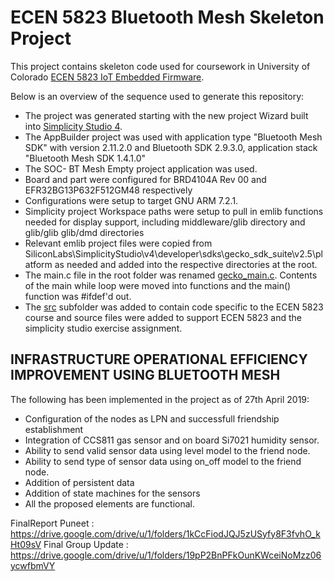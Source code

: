 # ECEN 5823 Bluetooth Mesh Skeleton Project

This project contains skeleton code used for coursework in University of Colorado [ECEN 5823 IoT Embedded Firmware](https://sites.google.com/colorado.edu/ecen5823/home).

Below is an overview of the sequence used to generate this repository:
* The project was generated starting with the new project Wizard built into [Simplicity Studio 4](https://www.silabs.com/products/development-tools/software/simplicity-studio).  
* The AppBuilder project was used with application type "Bluetooth Mesh SDK" with version 2.11.2.0 and Bluetooth SDK 2.9.3.0, application stack "Bluetooth Mesh SDK 1.4.1.0"
* The SOC- BT Mesh Empty project application was used.
* Board and part were configured for BRD4104A Rev 00 and EFR32BG13P632F512GM48 respectively
* Configurations were setup to target GNU ARM 7.2.1.
* Simplicity project Workspace paths were setup to pull in emlib functions needed for display support, including middleware/glib directory and glib/glib glib/dmd directories
* Relevant emlib project files were copied from SiliconLabs\SimplicityStudio\v4\developer\sdks\gecko_sdk_suite\v2.5\platform as needed and added into the respective directories at the root.
* The main.c file in the root folder was renamed [gecko_main.c](gecko_main.c).  Contents of the main while loop were moved into functions and the main() function was #ifdef'd out.
* The [src](src) subfolder was added to contain code specific to the ECEN 5823 course and source files were added to support ECEN 5823 and the simplicity studio exercise assignment.

## INFRASTRUCTURE OPERATIONAL EFFICIENCY IMPROVEMENT USING BLUETOOTH MESH
The following has been implemented in the project as of 27th April 2019:

* Configuration of the nodes as LPN and successfull friendship establishment
* Integration of CCS811 gas sensor and on board Si7021 humidity sensor.
* Ability to send valid sensor data using level model to the friend node.
* Ability to send type of sensor data using on_off model to the friend node.
* Addition of persistent data
* Addition of state machines for the sensors
* All the proposed elements are functional.

FinalReport Puneet : https://drive.google.com/drive/u/1/folders/1kCcFiodJQJ5zUSyfy8F3fvhO_kHt09sV
Final Group Update : https://drive.google.com/drive/u/1/folders/19pP2BnPFkOunKWceiNoMzz06ycwfbmVY
